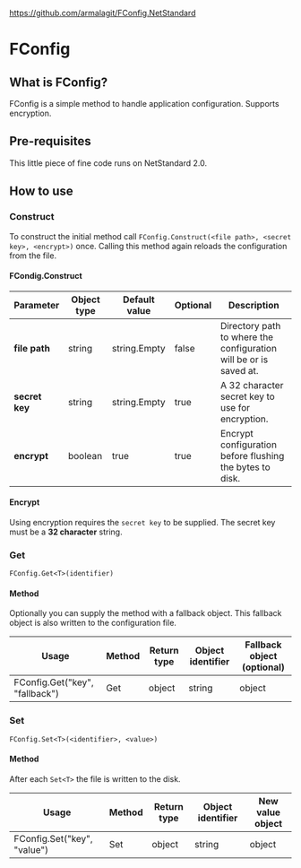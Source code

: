 https://github.com/armalagit/FConfig.NetStandard

# FConfig
## What is FConfig?
FConfig is a simple method to handle application configuration. Supports encryption.

## Pre-requisites
This little piece of fine code runs on NetStandard 2.0.

## How to use
### **Construct**
To construct the initial method call ``FConfig.Construct(<file path>, <secret key>, <encrypt>)`` once. Calling this method again reloads the configuration from the file.
#### FCondig.Construct
| Parameter| Object type | Default value | Optional | Description |
|---|---|---|---|---|
| **file path** | string | string.Empty | false | Directory path to where the configuration will be or is saved at. |
| **secret key** | string | string.Empty | true | A 32 character secret key to use for encryption. |
| **encrypt** | boolean | true | true | Encrypt configuration before flushing the bytes to disk. |
#### Encrypt
Using encryption requires the ``secret key`` to be supplied. The secret key must be a **32 character** string.

### **Get**
``FConfig.Get<T>(identifier)``
#### Method
Optionally you can supply the method with a fallback object. This fallback object is also written to the configuration file.

| Usage | Method | Return type | Object identifier | Fallback object (optional) |
|---|---|---|---|---|
| FConfig.Get<string>("key", "fallback") | Get | object | string | object |

### **Set**
``FConfig.Set<T>(<identifier>, <value>)``
#### Method
After each ``Set<T>`` the file is written to the disk.

| Usage | Method | Return type | Object identifier | New value object |
|---|---|---|---|---|
| FConfig.Set<string>("key", "value") | Set | object | string | object |
